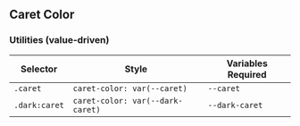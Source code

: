 ## Caret Color

### Utilities (value-driven)

| Selector      | Style                            | Variables Required |
| ------------- | -------------------------------- | ------------------ |
| `.caret`      | `caret-color: var(--caret)`      | `--caret`          |
| `.dark:caret` | `caret-color: var(--dark-caret)` | `--dark-caret`     |
